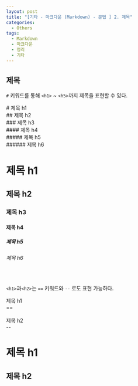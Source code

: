 ```yaml
---
layout: post
title: "[기타 - 마크다운 (Markdown) - 문법 ] 2. 제목"
categories:
  - Others
tags:
  - Markdown
  - 마크다운
  - 정리
  - 기타
---
```


## 제목


`#` 키워드를 통해 `<h1>` ~ `<h5>`까지 제목을 표현할 수 있다.

<div class="-box-in-post">
    # 제목 h1
    <br>    
    ## 제목 h2
    <br>    
    ### 제목 h3
    <br>    
    #### 제목 h4
    <br>    
    ##### 제목 h5
    <br>    
    ###### 제목 h6
</div>

# 제목 h1

## 제목 h2

### 제목 h3  

#### 제목 h4  

##### 제목 h5  

###### 제목 h6

<br>

`<h1>`과`<h2>`는 `==` 키워드와 `--` 로도 표현 가능하다.

<div class="-box-in-post">
    제목 h1<br>
    ==<br>
    <br>    
    제목 h2<br>
    --
</div>


제목 h1
==

제목 h2
--
